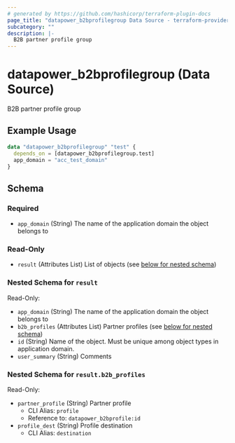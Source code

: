 ```yaml
---
# generated by https://github.com/hashicorp/terraform-plugin-docs
page_title: "datapower_b2bprofilegroup Data Source - terraform-provider-datapower"
subcategory: ""
description: |-
  B2B partner profile group
---
```


# datapower_b2bprofilegroup (Data Source)

B2B partner profile group

## Example Usage

```terraform
data "datapower_b2bprofilegroup" "test" {
  depends_on = [datapower_b2bprofilegroup.test]
  app_domain = "acc_test_domain"
}
```

<!-- schema generated by tfplugindocs -->
## Schema

### Required

- `app_domain` (String) The name of the application domain the object belongs to

### Read-Only

- `result` (Attributes List) List of objects (see [below for nested schema](#nestedatt--result))

<a id="nestedatt--result"></a>
### Nested Schema for `result`

Read-Only:

- `app_domain` (String) The name of the application domain the object belongs to
- `b2b_profiles` (Attributes List) Partner profiles (see [below for nested schema](#nestedatt--result--b2b_profiles))
- `id` (String) Name of the object. Must be unique among object types in application domain.
- `user_summary` (String) Comments

<a id="nestedatt--result--b2b_profiles"></a>
### Nested Schema for `result.b2b_profiles`

Read-Only:

- `partner_profile` (String) Partner profile
  - CLI Alias: `profile`
  - Reference to: `datapower_b2bprofile:id`
- `profile_dest` (String) Profile destination
  - CLI Alias: `destination`
